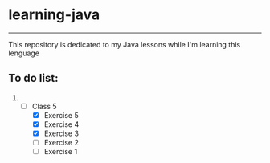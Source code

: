 # learning-java
---
 This repository is dedicated to my Java lessons while I'm learning this lenguage
 
 ## To do list:
  1. - [ ] Class 5
       - [x] Exercise 5
       - [x] Exercise 4
       - [x] Exercise 3
       - [ ] Exercise 2
       - [ ] Exercise 1

